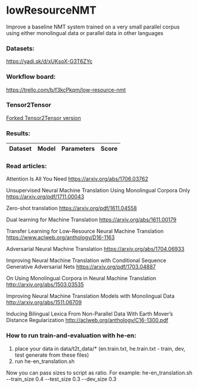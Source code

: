 # lowResourceNMT
Improve a baseline NMT system trained on a very small parallel corpus using either monolingual data or parallel data in other languages

### Datasets:
https://yadi.sk/d/xUKsoX-G3T6ZYc

### Workflow board:
https://trello.com/b/f3kcPkqm/low-resource-nmt

### Tensor2Tensor
[Forked Tensor2Tensor version](https://github.com/AlAntonov/tensor2tensor)

### Results:
Dataset | Model | Parameters | Score
------- | ----- | ---------- | -----

### Read articles:
Attention Is All You Need https://arxiv.org/abs/1706.03762

Unsupervised Neural Machine Translation Using Monolingual Corpora Only https://arxiv.org/pdf/1711.00043

Zero-shot translation https://arxiv.org/pdf/1611.04558

Dual learning for Machine Translation https://arxiv.org/abs/1611.00179 

Transfer Learning for Low-Resource Neural Machine Translation https://www.aclweb.org/anthology/D16-1163

Adversarial Neural Machine Translation https://arxiv.org/abs/1704.06933

Improving Neural Machine Translation with Conditional Sequence Generative Adversarial Nets https://arxiv.org/pdf/1703.04887

On Using Monolingual Corpora in Neural Machine Translation http://arxiv.org/abs/1503.03535

Improving Neural Machine Translation Models with Monolingual Data http://arxiv.org/abs/1511.06709

Inducing Bilingual Lexica From Non-Parallel Data With Earth Mover’s Distance Regularization http://aclweb.org/anthology/C16-1300.pdf

### How to run train-and-evaluation with he-en:
1) place your data in data/t2t_data/* (en.train.txt, he.train.txt - train, dev, test generate from these files)
2) run he-en_translation.sh

Now you can pass sizes to script as ratio. For example:
he-en_translation.sh --train_size 0.4 --test_size 0.3 --dev_size 0.3
